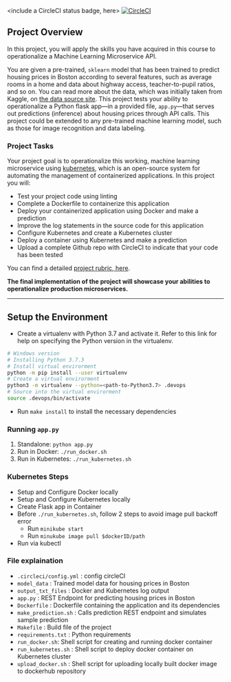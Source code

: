 <include a CircleCI status badge, here>
[![CircleCI](https://circleci.com/gh/circleci/circleci-docs.svg?style=svg)](https://circleci.com/gh/nhcminh/udacity-project-4)

## Project Overview

In this project, you will apply the skills you have acquired in this course to operationalize a Machine Learning Microservice API. 

You are given a pre-trained, `sklearn` model that has been trained to predict housing prices in Boston according to several features, such as average rooms in a home and data about highway access, teacher-to-pupil ratios, and so on. You can read more about the data, which was initially taken from Kaggle, on [the data source site](https://www.kaggle.com/c/boston-housing). This project tests your ability to operationalize a Python flask app—in a provided file, `app.py`—that serves out predictions (inference) about housing prices through API calls. This project could be extended to any pre-trained machine learning model, such as those for image recognition and data labeling.

### Project Tasks

Your project goal is to operationalize this working, machine learning microservice using [kubernetes](https://kubernetes.io/), which is an open-source system for automating the management of containerized applications. In this project you will:
* Test your project code using linting
* Complete a Dockerfile to containerize this application
* Deploy your containerized application using Docker and make a prediction
* Improve the log statements in the source code for this application
* Configure Kubernetes and create a Kubernetes cluster
* Deploy a container using Kubernetes and make a prediction
* Upload a complete Github repo with CircleCI to indicate that your code has been tested

You can find a detailed [project rubric, here](https://review.udacity.com/#!/rubrics/2576/view).

**The final implementation of the project will showcase your abilities to operationalize production microservices.**

---

## Setup the Environment

* Create a virtualenv with Python 3.7 and activate it. Refer to this link for help on specifying the Python version in the virtualenv. 
```bash
# Windows version
# Installing Python 3.7.3
# Install virtual envirorment
python -m pip install --user virtualenv
# Create a virtual envirorment
python3 -m virtualenv --python=<path-to-Python3.7> .devops
# Source into the virtual envirorment 
source .devops/bin/activate
```
* Run `make install` to install the necessary dependencies

### Running `app.py`

1. Standalone:  `python app.py`
2. Run in Docker:  `./run_docker.sh`
3. Run in Kubernetes:  `./run_kubernetes.sh`

### Kubernetes Steps

* Setup and Configure Docker locally
* Setup and Configure Kubernetes locally
* Create Flask app in Container 
* Before `./run_kubernetes.sh`, follow 2 steps to avoid image pull backoff error
    - Run `minikube start`
    - Run `minukube image pull $dockerID/path`
* Run via kubectl

### File explaination
* `.circleci/config.yml` : config circleCI
* `model_data` : Trained model data for housing prices in Boston
* `output_txt_files` : Docker and Kubernetes log output
* `app.py` : REST Endpoint for predicting housing prices in Boston
* `Dockerfile` : Dockerfile containing the application and its dependencies
* `make_prediction.sh` : Calls prediction REST endpoint and simulates sample prediction
* `Makefile` : Build file of the project
* `requirements.txt` : Python requirements
* `run_docker.sh`: Shell script for creating and running docker container
* `run_kubernetes.sh` : Shell script to deploy docker container on Kubernetes cluster
* `upload_docker.sh` : Shell script for uploading locally built docker image to dockerhub repository

